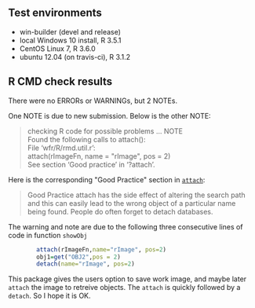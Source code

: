 ## Test environments
- win-builder (devel and release)
- local Windows 10 install, R 3.5.1
- CentOS Linux 7, R 3.6.0
- ubuntu 12.04 (on travis-ci), R 3.1.2


## R CMD check results
There were no ERRORs or WARNINGs, but 2 NOTEs. 

One NOTE is due to new submission. Below is the other NOTE:

> checking R code for possible problems ... NOTE  
  Found the following calls to attach():  
  File ‘wfr/R/rmd.util.r’:  
    attach(rImageFn, name = "rImage", pos = 2)  
  See section ‘Good practice’ in ‘?attach’.

Here is the corresponding "Good Practice" section in [`attach`](https://www.rdocumentation.org/packages/base/versions/3.6.1/topics/attach):
> Good Practice
attach has the side effect of altering the search path and this can easily lead to the wrong object of a particular name being found. People do often forget to detach databases.

The warning and note are due to the following three consecutive lines of code in function `showObj`
```r
        attach(rImageFn,name="rImage", pos=2)
        obj1=get("OBJ2",pos = 2)
        detach(name="rImage", pos=2)
```
This package gives the users option to save work image, and maybe later `attach` the image to retreive objects. The `attach` is quickly followed by a `detach`. So I hope it is OK.
